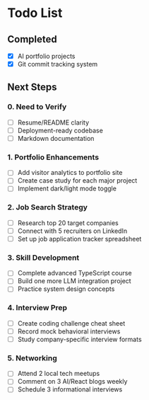 # Todo List

## Completed
- [x] AI portfolio projects
- [x] Git commit tracking system

## Next Steps

### 0. Need to Verify

- [ ] Resume/README clarity
- [ ] Deployment-ready codebase
- [ ] Markdown documentation

### 1. Portfolio Enhancements
- [ ] Add visitor analytics to portfolio site
- [ ] Create case study for each major project
- [ ] Implement dark/light mode toggle

### 2. Job Search Strategy
- [ ] Research top 20 target companies
- [ ] Connect with 5 recruiters on LinkedIn
- [ ] Set up job application tracker spreadsheet

### 3. Skill Development
- [ ] Complete advanced TypeScript course
- [ ] Build one more LLM integration project
- [ ] Practice system design concepts

### 4. Interview Prep
- [ ] Create coding challenge cheat sheet
- [ ] Record mock behavioral interviews
- [ ] Study company-specific interview formats

### 5. Networking
- [ ] Attend 2 local tech meetups
- [ ] Comment on 3 AI/React blogs weekly
- [ ] Schedule 3 informational interviews